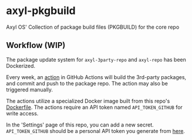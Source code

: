 # axyl-pkgbuild

Axyl OS' Collection of package build files (PKGBUILD) for the core repo

## Workflow (WIP)

The package update system for `axyl-3party-repo` and `axyl-repo` has been Dockerized.

Every week, an [action](./.github/workflows/update-repo-3party.yml) in GitHub Actions will build the 3rd-party packages,
and commit and push to the package repo. The action may also be triggered manually.

The actions utilize a specialized Docker image built from this repo's [Dockerfile](./Dockerfile).
The actions require an API token named `API_TOKEN_GITHUB` for write access.

In the 'Settings' page of this repo, you can add a new secret. `API_TOKEN_GITHUB` should
be a personal API token you generate from [here](https://github.com/settings/tokens).
